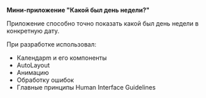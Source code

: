 **Мини-приложение "Какой был день недели?"**

   Приложение способно точно показать какой был день недели в конкретную дату.

При разработке использовал:
* Календарm и его компоненты
* AutoLayout
* Анимацию
* Обработку ошибок
* Главные принципы Human Interface Guidelines



